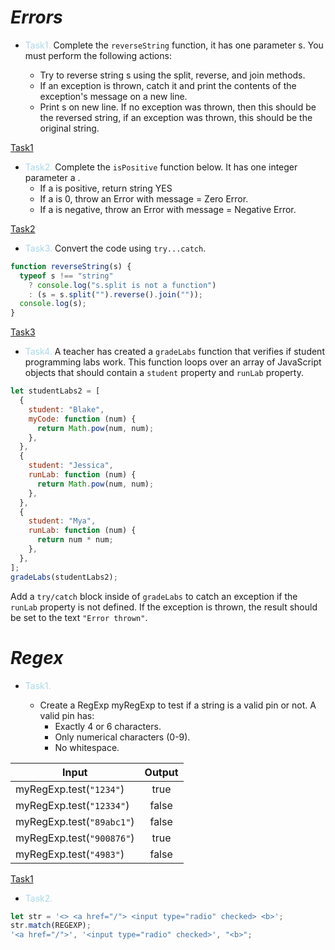 # _Errors_

- <span style="color:LightBlue">Task1.</span>
  Complete the `reverseString` function, it has one parameter s. You must perform the following actions:

  - Try to reverse string s using the split, reverse, and join methods.
  - If an exception is thrown, catch it and print the contents of the exception's message on a new line.
  - Print s on new line. If no exception was thrown, then this should be the reversed string, if an
    exception was thrown, this should be the original string.

[Task1](https://github.com/ElenGhazaryann/Errors-Regex/blob/main/t1_reverseString.js)

- <span style="color:LightBlue">Task2.</span>
  Complete the `isPositive` function below. It has one integer parameter a .
  - If a is positive, return string YES
  - If a is 0, throw an Error with message = Zero Error.
  - If a is negative, throw an Error with message = Negative Error.

[Task2](https://github.com/ElenGhazaryann/Errors-Regex/blob/main/t2_isPositive.js)

- <span style="color:LightBlue">Task3.</span>
  Convert the code using `try...catch`.

```js
function reverseString(s) {
  typeof s !== "string"
    ? console.log("s.split is not a function")
    : (s = s.split("").reverse().join(""));
  console.log(s);
}
```

[Task3](https://github.com/ElenGhazaryann/Errors-Regex/blob/main/t3_convertTryCatch.js)

- <span style="color:LightBlue">Task4.</span>
  A teacher has created a `gradeLabs` function that verifies if student programming labs work. This function
  loops over an array of JavaScript objects that should contain a `student` property and `runLab` property.

```js
let studentLabs2 = [
  {
    student: "Blake",
    myCode: function (num) {
      return Math.pow(num, num);
    },
  },
  {
    student: "Jessica",
    runLab: function (num) {
      return Math.pow(num, num);
    },
  },
  {
    student: "Mya",
    runLab: function (num) {
      return num * num;
    },
  },
];
gradeLabs(studentLabs2);
```

Add a `try/catch` block inside of `gradeLabs` to catch an exception if the `runLab` property is not defined.
If the exception is thrown, the result should be set to the text `"Error thrown"`.

# _Regex_

- <span style="color:LightBlue">Task1.</span>

  - Create a RegExp myRegExp to test if a string is a valid pin or not. A valid pin has:
    - Exactly 4 or 6 characters.
    - Only numerical characters (0-9).
    - No whitespace.

| Input                     | Output |
| ------------------------- | :----: |
| myRegExp.test(`"1234"`)   |  true  |
| myRegExp.test(`"12334"`)  | false  |
| myRegExp.test(`"89abc1"`) | false  |
| myRegExp.test(`"900876"`) |  true  |
| myRegExp.test(`"4983"`)   | false  |

[Task1](https://github.com/ElenGhazaryann/Errors-Regex/blob/main/regex.js)

- <span style="color:LightBlue">Task2.</span>

```js const REGEXP = /abc/;
let str = '<> <a href="/"> <input type="radio" checked> <b>';
str.match(REGEXP);
'<a href="/">', '<input type="radio" checked>', "<b>";
```
